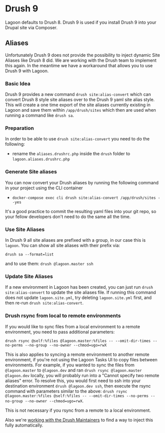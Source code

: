 # Drush 9

Lagoon defaults to Drush 8. Drush 9 is used if you install Drush 9 into your Drupal site via Composer.

## Aliases

Unfortunately Drush 9 does not provide the possibility to inject dynamic Site Aliases like Drush 8 did. We are working with the Drush team to implement this again. In the meantime we have a workaround that allows you to use Drush 9 with Lagoon.

### Basic Idea

Drush 9 provides a new command `drush site:alias-convert` which can convert Drush 8 style site aliases over to the Drush 9 yaml site alias style. This will create a one time export of the site aliases currently existing in Lagoon and save them within `/app/drush/sites` which then are used when running a command like `drush sa`.

### Preparation

In order to be able to use `drush site:alias-convert` you need to do the following:

* rename the `aliases.drushrc.php` inside the `drush` folder to `lagoon.aliases.drushrc.php`

### Generate Site aliases

You can now convert your Drush aliases by running the following command in your project using the CLI container

* `docker-compose exec cli drush site:alias-convert /app/drush/sites --yes`

It's a good practice to commit the resulting yaml files into your git repo, so your fellow developers don't need to do the same all the time.

### Use Site Aliases

In Drush 9 all site aliases are prefixed with a group, in our case this is `lagoon`. You can show all site aliases with their prefix via:

```text
drush sa --format=list
```

and to use them: `drush @lagoon.master ssh`

### Update Site Aliases

If a new environment in Lagoon has been created, you can just run `drush site:alias-convert` to update the site aliases file. If running this command does not update `lagoon.site.yml`, try deleting `lagoon.site.yml` first, and then re-run `drush site:alias-convert`.

### Drush rsync from local to remote environments

If you would like to sync files from a local environment to a remote environment, you need to pass additional parameters:

```text
drush rsync @self:%files @lagoon.master:%files -- --omit-dir-times --no-perms --no-group --no-owner --chmod=ugo=rwX
```

This is also applies to syncing a remote environment to another remote environment, if you're not using the Lagoon Tasks UI to copy files between environments. For example, if you wanted to sync the files from `@lagoon.master` to `@lagoon.dev` and ran `drush rsync @lagoon.master @lagoon.dev` locally, you will probably run into a "Cannot specify two remote aliases" error. To resolve this, you would first need to ssh into your destination environment `drush @lagoon.dev ssh`, then execute the rsync command with parameters similar to the above: `drush rsync @lagoon.master:%files @self:%files -- --omit-dir-times --no-perms --no-group --no-owner --chmod=ugo=rwX`.

This is not necessary if you rsync from a remote to a local environment.

Also we're [working with the Drush Maintainers](https://github.com/drush-ops/drush/issues/3491) to find a way to inject this fully automatically.

